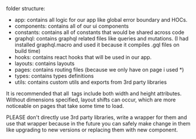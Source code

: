 folder structure:

- app: contains all logic for our app like global error boundary and HOCs.
- components: contains all of our ui components
- constants: contains all of constants that would be shared across code
- graphql: contains graphql related files like queries and mutations. (I had installed graphql.macro and used it because it compiles .gql files on build time)
- hooks: contains react hooks that will be used in our app.
- layouts: contains layouts
- pages: contains routing files (because we only have on page i used \*)
- types: contains types definitions
- utils: contains custom utils and exports from 3rd party libraries

It is recommended that all <img> tags include both width and height attributes. Without dimensions specified, layout shifts can occur, which are more noticeable on pages that take some time to load.

PLEASE don't directly use 3rd party libraries, write a wrapper for them and use that wrapper because in the future you can safely make change in them like upgrading to new versions or replacing them with new component.
